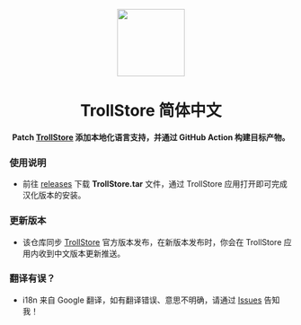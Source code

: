 <p align="center">
  <img width="120px" src="https://github.com/user-attachments/assets/c82d63c7-aa7c-4c0a-802c-36b2cbef175e" />
</p>

<h1 align="center">TrollStore 简体中文</h1>

<p align="center">
  <b>Patch <a href="https://github.com/opa334/TrollStore" target="_blank" >TrollStore</a> 添加本地化语言支持，并通过 GitHub Action 构建目标产物。</b>
</p>

### 使用说明

- 前往 [releases](https://github.com/sbwml/TrollStore_zh_Hans/releases) 下载 **TrollStore.tar** 文件，通过 TrollStore 应用打开即可完成汉化版本的安装。

### 更新版本

- 该仓库同步 [TrollStore](https://github.com/opa334/TrollStore) 官方版本发布，在新版本发布时，你会在 TrollStore 应用内收到中文版本更新推送。

### 翻译有误？

- i18n 来自 Google 翻译，如有翻译错误、意思不明确，请通过 [Issues](https://github.com/sbwml/TrollStore_zh_Hans/issues/3) 告知我！
